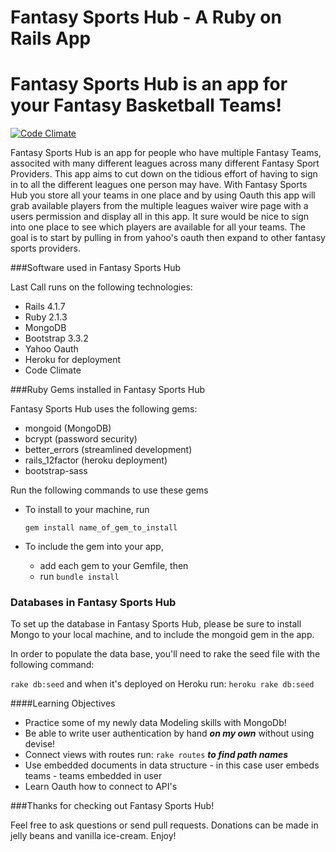 Fantasy Sports Hub - A Ruby on Rails App
==========

Fantasy Sports Hub is an app for your Fantasy Basketball Teams!
==========

[![Code Climate](https://codeclimate.com/github/iposton/fantasyapp2/badges/gpa.svg)](https://codeclimate.com/github/iposton/fantasyapp2)

Fantasy Sports Hub is an app for people who have multiple Fantasy Teams, associted with many different leagues across many different Fantasy Sport Providers. This app aims to cut down on the tidious effort of having to sign in to all the different leagues one person may have. With Fantasy Sports Hub you store all your teams in one place and by using Oauth this app will grab available players from the multiple leagues waiver wire page with a users permission and display all in this app. It sure would be nice to sign into one place to see which players are available for all your teams. The goal is to start by pulling in from yahoo's oauth then expand to other fantasy sports providers. 

###Software used in Fantasy Sports Hub

Last Call runs on the following technologies:

* Rails 4.1.7
* Ruby 2.1.3
* MongoDB 
* Bootstrap 3.3.2
* Yahoo Oauth
* Heroku for deployment
* Code Climate



###Ruby Gems installed in Fantasy Sports Hub

Fantasy Sports Hub uses the following gems:

* mongoid (MongoDB)
* bcrypt (password security)
* better_errors (streamlined development)
* rails_12factor (heroku deployment)
* bootstrap-sass


Run the following commands to use these gems

* To install to your machine, run

	`gem install name_of_gem_to_install`
	
* To include the gem into your app, 

	* add each gem to your Gemfile, then
	* run `bundle install`
	
<h3>Databases in Fantasy Sports Hub</h3>
<p>To set up the database in Fantasy Sports Hub, please be sure to install Mongo to your local machine, and to include the mongoid gem in the app.</p>
In order to populate the data base, you'll need to rake the seed file with the following command:

<code>rake db:seed</code>
and when it's deployed on Heroku run:
<code>heroku rake db:seed</code>

####Learning Objectives
* Practice some of my newly data Modeling skills with MongoDb!
* Be able to write user authentication by hand ***on my own*** without using devise!
* Connect views with routes run: <code>rake routes</code> ***to find path names***
* Use embedded documents in data structure - in this case user embeds teams - teams embedded in user
* Learn Oauth how to connect to API's

	
###Thanks for checking out Fantasy Sports Hub!

Feel free to ask questions or send pull requests. Donations can be made in jelly beans and vanilla ice-cream. Enjoy!







